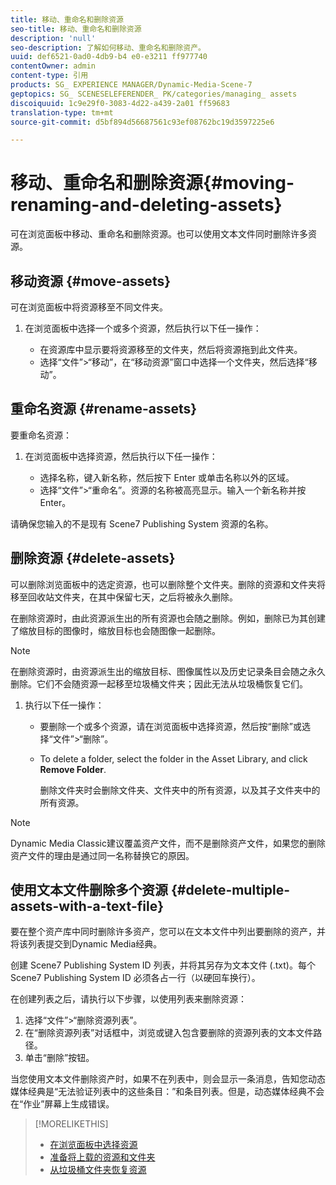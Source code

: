 ```yaml
---
title: 移动、重命名和删除资源
seo-title: 移动、重命名和删除资源
description: 'null'
seo-description: 了解如何移动、重命名和删除资产。
uuid: def6521-0ad0-4db9-b4 e0-e3211 ff977740
contentOwner: admin
content-type: 引用
products: SG_ EXPERIENCE MANAGER/Dynamic-Media-Scene-7
geptopics: SG_ SCENESELEFERENDER_ PK/categories/managing_ assets
discoiquuid: 1c9e29f0-3083-4d22-a439-2a01 ff59683
translation-type: tm+mt
source-git-commit: d5bf894d56687561c93ef08762bc19d3597225e6

---
```



# 移动、重命名和删除资源{#moving-renaming-and-deleting-assets}

可在浏览面板中移动、重命名和删除资源。也可以使用文本文件同时删除许多资源。

## 移动资源 {#move-assets}

可在浏览面板中将资源移至不同文件夹。

1. 在浏览面板中选择一个或多个资源，然后执行以下任一操作：

   * 在资源库中显示要将资源移至的文件夹，然后将资源拖到此文件夹。
   * 选择“文件”&gt;“移动”，在“移动资源”窗口中选择一个文件夹，然后选择“移动”。

## 重命名资源 {#rename-assets}

要重命名资源：

1. 在浏览面板中选择资源，然后执行以下任一操作：

   * 选择名称，键入新名称，然后按下 Enter 或单击名称以外的区域。
   * 选择“文件”&gt;“重命名”。资源的名称被高亮显示。输入一个新名称并按 Enter。

请确保您输入的不是现有 Scene7 Publishing System 资源的名称。

## 删除资源 {#delete-assets}

可以删除浏览面板中的选定资源，也可以删除整个文件夹。删除的资源和文件夹将移至回收站文件夹，在其中保留七天，之后将被永久删除。

在删除资源时，由此资源派生出的所有资源也会随之删除。例如，删除已为其创建了缩放目标的图像时，缩放目标也会随图像一起删除。

>[!NOTE]
>
>在删除资源时，由资源派生出的缩放目标、图像属性以及历史记录条目会随之永久删除。它们不会随资源一起移至垃圾桶文件夹；因此无法从垃圾桶恢复它们。

1. 执行以下任一操作：

   * 要删除一个或多个资源，请在浏览面板中选择资源，然后按“删除”或选择“文件”&gt;“删除”。
   * To delete a folder, select the folder in the Asset Library, and click **Remove Folder**.

      删除文件夹时会删除文件夹、文件夹中的所有资源，以及其子文件夹中的所有资源。

>[!NOTE]
>
>Dynamic Media Classic建议覆盖资产文件，而不是删除资产文件，如果您的删除资产文件的理由是通过同一名称替换它的原因。

## 使用文本文件删除多个资源 {#delete-multiple-assets-with-a-text-file}

要在整个资产库中同时删除许多资产，您可以在文本文件中列出要删除的资产，并将该列表提交到Dynamic Media经典。

创建 Scene7 Publishing System ID 列表，并将其另存为文本文件 (.txt)。每个 Scene7 Publishing System ID 必须各占一行（以硬回车换行）。

在创建列表之后，请执行以下步骤，以使用列表来删除资源：

1. 选择“文件”&gt;“删除资源列表”。
1. 在“删除资源列表”对话框中，浏览或键入包含要删除的资源列表的文本文件路径。
1. 单击“删除”按钮。

当您使用文本文件删除资产时，如果不在列表中，则会显示一条消息，告知您动态媒体经典是“无法验证列表中的这些条目：”和条目列表。但是，动态媒体经典不会在“作业”屏幕上生成错误。

>[!MORELIKETHIS]
>
>* [在浏览面板中选择资源](selecting-assets-browse-panel.md#selecting_assets_in_the_browse_panel)
>* [准备将上载的资源和文件夹](uploading-files.md#preparing_your_assets_and_folders_for_uploading)
>* [从垃圾桶文件夹恢复资源](trash-folder.md#restoring_assets_from_the_trash_folder)


